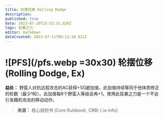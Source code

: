 ```yaml
---
title: 轮摆位移 Rolling Dodge
description: 
published: true
date: 2023-07-20T15:53:31.826Z
tags: 狂暴之力
editor: markdown
dateCreated: 2023-07-11T00:12:10.922Z
---
```


# ![PFS](/pfs.webp =30x30) 轮摆位移 (Rolling Dodge, Ex)

**益处：** 野蛮人对抗远程攻击的AC获得+1闪避加值，此加值持续等同于他体质修正的轮数（最少1轮）。此加值每6个野蛮人等级会再+1。使用此狂暴之力是一个不会引发藉机攻击的移动动作。

> **来源：** 核心规则书 (Core Rulebook, CRB)
{.is-info}
